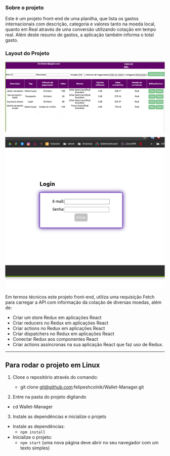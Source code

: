 ### Sobre o projeto
Este é um projeto front-end de uma planilha, que lista os gastos internacionais com descrição, categoria e valores tanto na moeda local, quanto em Real através de uma conversão utilizando cotação em tempo real. Além deste resumo de gastos, a aplicação também informa o total gasto.

### Layout do Projeto
![imagem da planilha](https://github.com/felipeshcolnik/Wallet-Manager/blob/shcol_wallet_project/images/planilha-wallet.png)

![login_screen](https://github.com/felipeshcolnik/Wallet-Manager/blob/shcol_wallet_project/images/login-wallet.png)


Em termos técnicos este projeto front-end, utiliza uma requisição Fetch para carregar a API com informação da cotação de diversas moedas, além de: 
  - Criar um store Redux em aplicações React
  - Criar reducers no Redux em aplicações React
  - Criar actions no Redux em aplicações React
  - Criar dispatchers no Redux em aplicações React
  - Conectar Redux aos componentes React
  - Criar actions assíncronas na sua aplicação React que faz uso de Redux.
  
---

## Para rodar o projeto em Linux

1. Clone o repositório através do comando:
   * <a>git clone git@github.com:felipeshcolnik/Wallet-Manager.git<a>
  
2. Entre na pasta do projeto digitando
  * cd Wallet-Manager

3. Instale as dependências e inicialize o projeto
  * Instale as dependências:
    * `npm install`
  * Inicialize o projeto:
    * `npm start` (uma nova página deve abrir no seu navegador com um texto simples)
